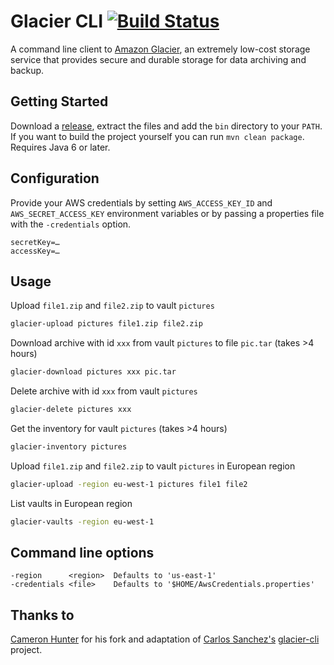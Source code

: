 # Glacier CLI [![Build Status](https://secure.travis-ci.org/cameronhunter/glacier-cli.png)](http://travis-ci.org/cameronhunter/glacier-cli)

A command line client to [Amazon Glacier](http://aws.amazon.com/glacier), an extremely low-cost storage service that provides secure and durable storage for data archiving and backup.

## Getting Started

Download a [release](https://github.com/brocklaporte/glacier-cli/downloads), extract the files and add the `bin` directory to your `PATH`. If you want to build the project yourself you can run `mvn clean package`. Requires Java 6 or later.

## Configuration

Provide your AWS credentials by setting `AWS_ACCESS_KEY_ID` and `AWS_SECRET_ACCESS_KEY` environment variables or by passing a properties file with the `-credentials` option.

```
secretKey=…
accessKey=…
```

## Usage

Upload `file1.zip` and `file2.zip` to vault `pictures`

```bash
glacier-upload pictures file1.zip file2.zip
```

Download archive with id `xxx` from vault `pictures` to file `pic.tar` (takes >4 hours)

```bash
glacier-download pictures xxx pic.tar
```

Delete archive with id `xxx` from vault `pictures`

```bash
glacier-delete pictures xxx
```

Get the inventory for vault `pictures` (takes >4 hours)

```bash
glacier-inventory pictures
```

Upload `file1.zip` and `file2.zip` to vault `pictures` in European region

```bash
glacier-upload -region eu-west-1 pictures file1 file2
```

List vaults in European region

```bash
glacier-vaults -region eu-west-1
```

## Command line options

```
-region      <region>  Defaults to 'us-east-1'
-credentials <file>    Defaults to '$HOME/AwsCredentials.properties'
```

## Thanks to

[Cameron Hunter](https://github.com/cameronhunter) for his fork and adaptation of [Carlos Sanchez's](https://github.com/carlossg) [glacier-cli](https://github.com/carlossg) project.